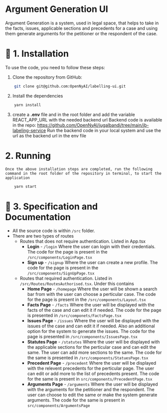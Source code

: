 # Argument Generation UI

Argument Generation is a system, used in legal space, that helps to take in the facts, issues, applicable sections and precedents for a case and using them generate arguments for the petitioner or the respondent of the case.

# 🔧 1. Installation

To use the code, you need to follow these steps:

1. Clone the repository from GitHub: 
    
```bash
    git clone git@github.com:OpenNyAI/labelling-ui.git
```

2. Install the dependencies

```bash
    yarn install 
```

3. create a  **.env** file and in the root folder and add the variable REACT_APP_URL with the needed backend url
    Backend code is available in the repo: https://github.com/OpenNyAI/jugalbandi/tree/main/jb-labeling-service
    Run the backend code in your local system and use the url as the backend url in the env file

#  2. Running
    Once the above installation steps are completed, run the following command in the root folder of the repository in terminal, to start the application

```bash
    yarn start
```

# 📃 3. Specification and Documentation
- All the source code is within `/src` folder.
- There are two types of routes 
    - Routes that does not require authentication. Listed in App.tsx
        - **Login** - `/login` Where the user can login with their credentials. The code for the page is present in the `/src/components/LoginPage.tsx`
        - **Sign up** - `/signup` Where the user can create a new profile. The code for the page is present in the `/src/components/SignUpPage.tsx`
    - Routes that required authentication. Listed in `/src/Routes/RoutesAuthorised.tsx`. Under this contains
        - **Home Page** - `/homepage` Where the user will be shown a search bar from with the user can choose a perticular case. The code for the page is present in the `/src/components/Layout.tsx`
        - **Facts Page** - `/facts` Where the user will be displayed with the facts of the case and can edit it if needed. The code for the page is presented in `/src/componets/FactsPage.tsx`
        - **Issues Page** - `/issues` Where the user will be displayed with the issues of the case and can edit it if needed. Also an additional option for the system to generate the issues. The code for the page is presented in `/src/components/IssuesPage.tsx`
        - **Statutes Page** - `/statutes` Where the user will be displayed with the applicable sections for the perticular case and can edit the same. The user can add more sections to the same. The code for the same is presented in `/src/components/StatuesPage.tsx`
        - **Precedent Page** - `/precedent` Where the user will be displayed with the relevent precedents for the perticular page. The user can edit or add more to the list of precedents present. The code for the same is present in `src/components/PrecedentPage.tsx`
        - **Arguments Page** - `/arguments` Where the user will be displayed with the arguments for the petitioner and the respondent. The user can choose to edit the same or make the system generate arguments. The code for the same is present in `src/components/ArgumentsPage`

